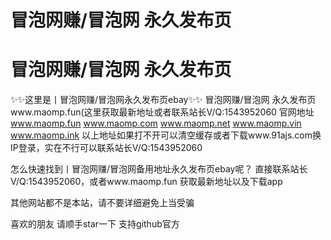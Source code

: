 # 冒泡网赚/冒泡网 永久发布页
# 冒泡网赚/冒泡网 永久发布页
✨✨这里是丨冒泡网赚/冒泡网永久发布页ebay✨✨
冒泡网赚/冒泡网 永久发布页www.maomp.fun(这里获取最新地址或者联系站长V/Q:1543952060
官网地址
www.maomp.fun
www.maomp.com
www.maomp.net
www.maomp.vin
www.maomp.ink
以上地址如果打不开可以清空缓存或者下载www.91ajs.com换IP登录，实在不行可以联系站长V/Q:1543952060

怎么快速找到丨冒泡网赚/冒泡网备用地址永久发布页ebay呢？
直接联系站长V/Q:1543952060，或者www.maomp.fun 获取最新地址以及下载app

其他网站都不是本站，请不要详细避免上当受骗

喜欢的朋友 请顺手star一下 支持github官方
